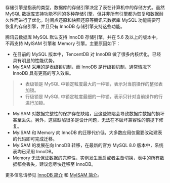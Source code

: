 存储引擎是指表的类型，数据库的存储引擎决定了表在计算机中的存储方式。虽然 MySQL 数据库支持功能不同的多种存储引擎，但并非所有引擎都为恢复和数据耐久性而进行了优化。时间点还原和快照还原等腾讯云数据库 MySQL 功能需要可恢复的存储引擎，并且只有 InnoDB 存储引擎支持这些功能。

腾讯云数据库 MySQL 默认支持 InnoDB 存储引擎，并在 5.6 及以上的版本中，不再支持 MyISAM 引擎和 Memory 引擎。主要原因如下：
- 在目前的 MySQL 版本中，TencentDB 对 InnoDB 做了很多内核优化，已经具有明显的性能优势。
- MyISAM 采用的是表级锁机制，而 InnoDB 是行级锁机制，通常情况下 InnoDB 具有更高的写入效率。
>
>- 表级锁是 MySQL 中锁定粒度最大的一种锁，表示对当前操作的整张表加锁。
>- 行级锁是 MySQL 中锁定粒度最细的一种锁，表示只针对当前操作的行进行加锁。
- MyISAM 对数据完整性的保护存在缺陷，且这些缺陷会导致数据库数据的损坏甚至丢失。另外，这些缺陷很多是设计问题，无法在不破坏兼容性的前提下修复。
- MyISAM 和 Memory 向 InnoDB 的迁移代价低，大多数应用仅需要改动建表的代码即可完成迁移。
- MyISAM 的发展在向 InnoDB 转移，在最新的官方 MySQL  8.0 版本中，系统表均已采用 InnoDB。
- Memory 无法保证数据的完整性，实例发生重启或者主备切换，表中的所有数据都会丢失，建议您尽快迁移至 InnoDB。

更多信息请参见 [InnoDB 简介](https://dev.mysql.com/doc/refman/5.7/en/innodb-introduction.html) 和 [MyISAM 简介](https://dev.mysql.com/doc/refman/5.7/en/myisam-storage-engine.html)。

